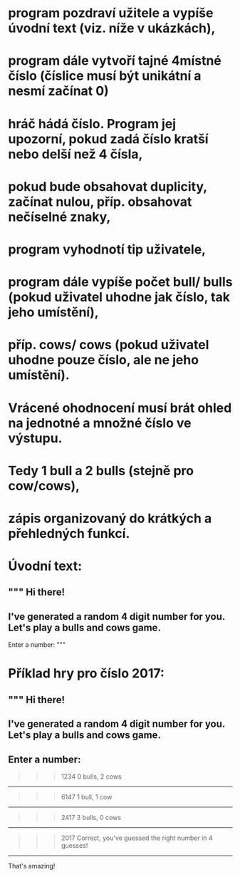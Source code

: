 # program pozdraví užitele a vypíše úvodní text  (viz. níže v ukázkách),

# program dále vytvoří tajné 4místné číslo (číslice musí být unikátní a nesmí začínat 0)

# hráč hádá číslo. Program jej upozorní, pokud zadá číslo kratší nebo delší než 4 čísla, 
# pokud bude obsahovat duplicity, začínat nulou, příp. obsahovat nečíselné znaky,

# program vyhodnotí tip uživatele,

# program dále vypíše počet bull/ bulls (pokud uživatel uhodne jak číslo, tak jeho umístění), 
# příp. cows/ cows (pokud uživatel uhodne pouze číslo, ale ne jeho umístění). 
# Vrácené ohodnocení musí brát ohled na jednotné a množné číslo ve výstupu. 
# Tedy 1 bull a 2 bulls (stejně pro cow/cows),

# zápis organizovaný do krátkých a přehledných funkcí.



# Úvodní text:
"""
Hi there!
-----------------------------------------------
I've generated a random 4 digit number for you.
Let's play a bulls and cows game.
-----------------------------------------------
Enter a number:
"""

# Příklad hry pro číslo 2017:
"""
Hi there!
-----------------------------------------------
I've generated a random 4 digit number for you.
Let's play a bulls and cows game.
-----------------------------------------------
Enter a number:
-----------------------------------------------
>>> 1234
0 bulls, 2 cows
-----------------------------------------------
>>> 6147
1 bull, 1 cow
-----------------------------------------------
>>> 2417
3 bulls, 0 cows
-----------------------------------------------
>>> 2017
Correct, you've guessed the right number
in 4 guesses!
-----------------------------------------------
That's amazing!

